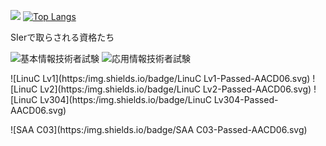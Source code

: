 ![](https://github-profile-summary-cards.vercel.app/api/cards/profile-details?username=ms16183&theme=github)
[![Top Langs](https://github-readme-stats.vercel.app/api/top-langs/?username=ms16183&layout=compact)](https://github.com/anuraghazra/github-readme-stats)

SIerで取らされる資格たち

![基本情報技術者試験](https:/img.shields.io/badge/基本情報技術者試験-Passed-AACD06.svg)
![応用情報技術者試験](https:/img.shields.io/badge/応用情報技術者試験-Passed-AACD06.svg)


![LinuC Lv1](https:/img.shields.io/badge/LinuC Lv1-Passed-AACD06.svg)
![LinuC Lv2](https:/img.shields.io/badge/LinuC Lv2-Passed-AACD06.svg)
![LinuC Lv304](https:/img.shields.io/badge/LinuC Lv304-Passed-AACD06.svg)


![SAA C03](https:/img.shields.io/badge/SAA C03-Passed-AACD06.svg)
